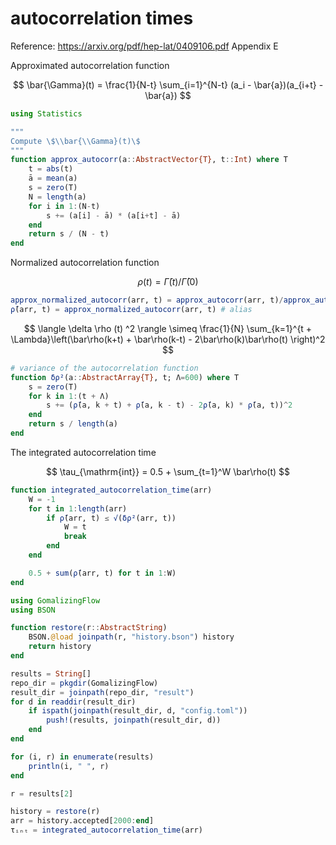 # autocorrelation times

Reference: https://arxiv.org/pdf/hep-lat/0409106.pdf Appendix E


Approximated autocorrelation function

$$
\bar{\Gamma}(t) = \frac{1}{N-t} \sum_{i=1}^{N-t} (a_i - \bar{a})(a_{i+t} - \bar{a})
$$

```julia
using Statistics
```

```julia
"""
Compute \$\\bar{\\Gamma}(t)\$
"""
function approx_autocorr(a::AbstractVector{T}, t::Int) where T
    t = abs(t)
    ā = mean(a)
    s = zero(T)
    N = length(a)
    for i in 1:(N-t)
        s += (a[i] - ā) * (a[i+t] - ā)
    end
    return s / (N - t)
end
```

Normalized autocorrelation function

$$
\rho(t) = \bar{\Gamma}(t)/\bar{\Gamma}(0)
$$

```julia
approx_normalized_autocorr(arr, t) = approx_autocorr(arr, t)/approx_autocorr(arr, 0)
ρ̄(arr, t) = approx_normalized_autocorr(arr, t) # alias
```

$$
\langle \delta \rho (t) ^2 \rangle \simeq \frac{1}{N} \sum_{k=1}^{t + \Lambda}\left(\bar\rho(k+t) + \bar\rho(k-t) - 2\bar\rho(k)\bar\rho(t) \right)^2
$$

```julia
# variance of the autocorrelation function
function δρ²(a::AbstractArray{T}, t; Λ=600) where T
    s = zero(T)
    for k in 1:(t + Λ)
        s += (ρ̄(a, k + t) + ρ̄(a, k - t) - 2ρ̄(a, k) * ρ̄(a, t))^2
    end
    return s / length(a)
end
```

The integrated autocorrelation time

$$
\tau_{\mathrm{int}} = 0.5 + \sum_{t=1}^W \bar\rho(t)
$$

```julia
function integrated_autocorrelation_time(arr)
    W = -1
    for t in 1:length(arr)
        if ρ̄(arr, t) ≤ √(δρ²(arr, t))
            W = t
            break
        end
    end

    0.5 + sum(ρ̄(arr, t) for t in 1:W)
end
```

```julia
using GomalizingFlow
using BSON
```

```julia
function restore(r::AbstractString)
    BSON.@load joinpath(r, "history.bson") history
    return history
end
```

```julia
results = String[]
repo_dir = pkgdir(GomalizingFlow)
result_dir = joinpath(repo_dir, "result")
for d in readdir(result_dir)
    if ispath(joinpath(result_dir, d, "config.toml"))
        push!(results, joinpath(result_dir, d))
    end
end

for (i, r) in enumerate(results)
    println(i, " ", r)
end
```

```julia
r = results[2]
```

```julia
history = restore(r)
arr = history.accepted[2000:end]
τᵢₙₜ = integrated_autocorrelation_time(arr)
```
